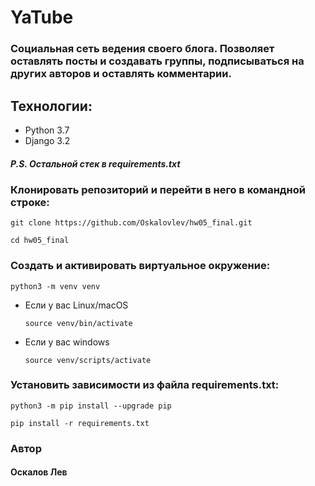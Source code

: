 # YaTube

### Социальная сеть ведения своего блога. Позволяет оставлять посты и создавать группы, подписываться на других авторов и оставлять комментарии.

## Технологии:
* Python 3.7
* Django 3.2
##### P.S. Остальной стек в requirements.txt

### Клонировать репозиторий и перейти в него в командной строке:
```
git clone https://github.com/Oskalovlev/hw05_final.git
```
```
cd hw05_final
```

### Cоздать и активировать виртуальное окружение:

```
python3 -m venv venv
```

* Если у вас Linux/macOS

    ```
    source venv/bin/activate
    ```

* Если у вас windows

    ```
    source venv/scripts/activate
    ```

### Установить зависимости из файла requirements.txt:

```
python3 -m pip install --upgrade pip
```

```
pip install -r requirements.txt
```

### Автор 
#### Оскалов Лев
